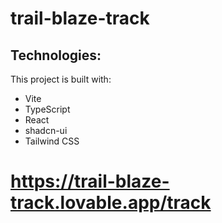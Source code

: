 # trail-blaze-track

## Technologies:

This project is built with:

- Vite
- TypeScript
- React
- shadcn-ui
- Tailwind CSS

# https://trail-blaze-track.lovable.app/track
